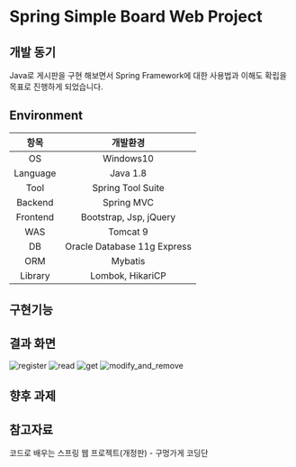 # Spring Simple Board Web Project

## 개발 동기
Java로 게시판을 구현 해보면서 Spring Framework에 대한 사용법과 이해도 확립을 목표로 진행하게 되었습니다.

## Environment
항목 | 개발환경 
:---: | :---: 
OS | Windows10 
Language | Java 1.8 
Tool | Spring Tool Suite
Backend | Spring MVC
Frontend | Bootstrap, Jsp, jQuery
WAS | Tomcat 9
DB | Oracle Database 11g Express
ORM | Mybatis
Library | Lombok, HikariCP

## 구현기능

## 결과 화면
![register](/img/client_DB_c_cr.PNG)
![read](/img/client_DB_c_cr.PNG)
![get](/img/client_DB_c_cr.PNG)
![modify_and_remove](/img/client_DB_c_cr.PNG)

## 향후 과제

## 참고자료
코드로 배우는 스프링 웹 프로젝트(개정판) - 구멍가게 코딩단
